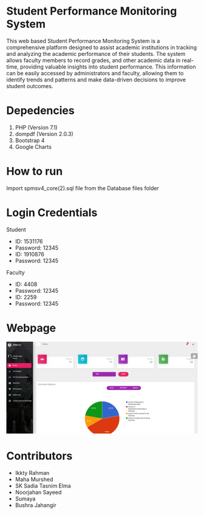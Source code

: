 # Student Performance Monitoring System
This web based Student Performance Monitoring System is a comprehensive platform designed to assist academic institutions in tracking and analyzing the academic performance of their students.
The system allows faculty members to record grades, and other academic data in real-time, providing valuable insights into student performance. This information can be easily accessed by administrators and faculty, allowing them to identify trends and patterns and make data-driven decisions to improve student outcomes.

# Depedencies
1. PHP (Version 7.1)
2. dompdf (Version 2.0.3)
3. Bootstrap 4
4. Google Charts

# How to run
Import spmsv4_core(2).sql file from the Database files folder

# Login Credentials
Student
+ ID: 1531176
+ Password: 12345
+ ID: 1910876
+ Password: 12345

Faculty
+ ID: 4408
+ Password: 12345
+ ID: 2259
+ Password: 12345

# Webpage

![Faculty Dashboard](img/faculty_dashboard.png)


# Contributors
+ Ikkty Rahman
+ Maha Murshed
+ SK Sadia Tasnim Elma
+ Noorjahan Sayeed
+ Sumaya
+ Bushra Jahangir


